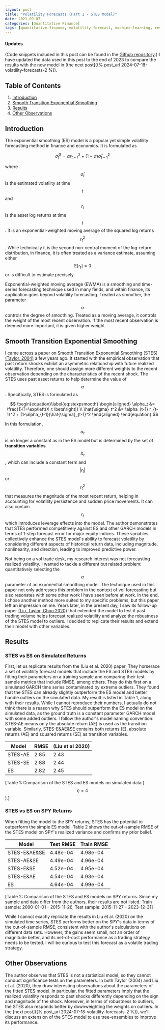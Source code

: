 ```yaml
---
layout: post
title: "Volatility Forecasts (Part 1 - STES Model)"
date: 2021-09-07
categories: [Quantitative Finance]
tags: [quantitative-finance, volatility-forecast, machine-learning, research]
---
```


<script type="text/javascript" src="https://cdn.mathjax.org/mathjax/latest/MathJax.js?config=default"></script>

#### Updates
(Code snippets included in this post can be found in the [Github repository](https://github.com/steveya/volatility-forecast/notebook/random_forest_ewma.ipynb).) I have updated the data used in this post to the end of 2023 to compare the results with the new model in [the next post]({% post_url 2024-07-18-volatility-forecasts-2 %}).

## Table of Contents

1. [Introduction](#introduction)
2. [Smooth Transition Exponential Smoothing](#smooth-transition-exponential-smoothing)
3. [Results](#results)
4. [Other Observations](#other-observations)

## Introduction
The exponential smoothing (ES) model is a popular yet simple volatility forecasting method in finance and economics. It is formulated as

$$
\begin{equation}\label{eq:expsmooth}
    \hat{\sigma}_t^2 = \alpha r_{t-1}^2 + (1-\alpha)\hat{\sigma}_{t-1}^2
\end{equation}
$$

where $$\hat{\sigma}_t$$ is the estimated volatility at time $$t$$ and $$r_t$$ is the asset log returns at time $$t$$. It is an exponential-weighted moving average of the squared log returns $$r_t^2$$. While technically it is the second non-central moment of the log-return distribution, in finance, it is often treated as a variance estimate, assuming either $$\mathbb{E}\left[r_t\right] = 0$$ or is difficult to estimate precisely.

Exponential-weighted moving average (EWMA) is a smoothing and time-series forecasting technique used in many fields, and within finance, its application goes beyond volatility forecasting. Treated as smoother, the parameter $$\alpha$$ controls the degree of smoothing. Treated as a moving average, it controls the weight of the most recent observation. If the most recent observation is deemed more important, it is given higher weight.

## Smooth Transition Exponential Smoothing
I came across a paper on Smooth Transition Exponential Smoothing (STES) [(Taylor, 2004)](https://doi.org/10.1016/j.ijforecast.2003.09.010) a few years ago. It started with the empirical observation that past return shocks exhibit an asymmetric relationship with future realized volatility. Therefore, one should assign more different weights to the recent observation depending on the characteristics of the recent shock. The STES uses past asset returns to help determine the value of $$\alpha$$. Specifically, STES is formulated as 

$$
\begin{equation}\label{eq:stexpsmooth}
    \begin{aligned}
        \alpha_t &= \frac{1}{1+\exp\left(X_t \beta\right)} \\
        \hat{\sigma}_t^2 &= \alpha_{t-1} r_{t-1}^2 + (1-\alpha_{t-1})\hat{\sigma}_{t-1}^2
    \end{aligned}
\end{equation}
$$

In this formulation, $$\alpha_t$$ is no longer a constant as in the ES model but is determined by the set of **transition variables** $$X_t$$, which can include a constant term and $$\lvert r_t \rvert$$ or $$r_t^2$$ that measures the magnitude of the most recent return, helping in accounting for volatility persistence and sudden price movements. It can also contain $$r_t$$ which introduces leverage effects into the model. The author demonstrates that STES performed competitively against ES and other GARCH models in terms of 1-step forecast error for major equity indices. These variables collectively enhance the STES model's ability to forecast volatility by considering different aspects of historical return data, including magnitude, nonlinearity, and direction, leading to improved predictive power. ​

Not being on a vol trade desk, my research interest was not forecasting realized volatility. I wanted to tackle a different but related problem: quantitatively selecting the $$\alpha$$ parameter of an exponential smoothing model. The technique used in this paper not only addresses this problem in the context of vol forecasting but also resonates with some other work I have seen before at work. In the end, I chose another method more suited to my specific problems, but this paper left an impression on me. Years later, in the present day, I saw its follow-up paper [(Liu, Taylor, Choo 2020)](https://doi.org/10.1016/j.econmod.2020.02.021) that extended the model to test if past trading volume helps forecast realized volatility and analyze the robustness of the STES model to outliers. I decided to replicate their results and extend their model with other variables.

## Results
### STES vs ES on Simulated Returns
First, let us replicate results from the (Liu et al. 2020) paper. They horserace a set of volatility forecast models that include the ES and STES models by fitting their parameters on a training sample and comparing their test-sample metrics that include RMSE, among others. They do this first on a simulated GARCH time series contaminated by extreme outliers. They found that the STES can already slightly outperform the ES model and better handle outliers on the simulated data. My result is listed in Table 1, along with their results. While I cannot reproduce their numbers, I actually do not think there is a reason why STES should outperform the ES model on the simulated data, as the ground truth is a constant parameter GARCH model with some added outliers. I follow the author's model naming convention: STES-AE means only the absolute return (AE) is used as the transition variable. Similarly, STES-E&AE&SE contains both returns (E), absolute returns (AE) and squared returns (SE) as transition variables. 

| Model | RMSE | (Liu et al 2020) |
| --- | --- | --- |
| STES-AE | 2.85 | 2.43 |
| STES-SE | 2.88 | 2.44 |
| ES      | 2.82 | 2.45 |

[Table 1: Comparison of the STES and ES models on simulated data ($$\eta = 4$$).]

### STES vs ES on SPY Returns
When fitting the model to the SPY returns, STES has the potential to outperform the simple ES model. Table 2 shows the out-of-sample RMSE of the STES model on SPY's realized variance and confirms my prior belief.

| Model | Test RMSE | Train RMSE |
| --- | --- | --- |
| STES-E&AE&SE | 4.48e-04 | 4.98e-04 |
| STES-AE&SE   | 4.49e-04 | 4.96e-04 |
| STES-E&SE    | 4.52e-04 | 4.95e-04 |
| STES-E&AE    | 4.54e-04 | 4.93e-04 |
| ES           | 4.64e-04 | 4.99e-04 |

[Table 2: Comparison of the STES and ES models on SPY returns. Since my sample and data differ from the authors, their results are not listed. Train sample: 2000-01-01 - 2015-11-26, Test sample: 2015-11-27 - 2023-12-31]

While I cannot exactly replicate the results in Liu et al. (2020) on the simulated time series, STES performs better on the SPY's data in terms of the out-of-sample RMSE, consistent with the author's calculations on different data sets. However, the gains seem small, not an order of magnitude better, and its net-of-cost performance as a trading strategy needs to be tested. I will be curious to test this forecast as a volatile trading strategy.

## Other Observations
The author observes that STES is not a statistical model, so they cannot conduct significance tests on the parameters. In both Taylor (2004) and Liu et al. (2020), they draw interesting observations about the parameters of the fitted STES model. In particular, the fitted parameters imply that the realized volatility responds to past shocks differently depending on the sign and magnitude of the shock. Moreover, in terms of robustness to outliers, the STES also responds better by downweighting the weights on outliers. In the [next post]({% post_url 2024-07-18-volatility-forecasts-2 %}), we'll discuss an extension of the STES model to use tree-ensembles to improve its performance.